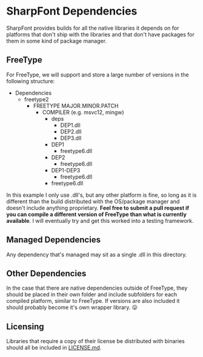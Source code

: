 SharpFont Dependencies
======================

SharpFont provides builds for all the native libraries it depends on for 
platforms that don't ship with the libraries and that don't have packages for
them in some kind of package manager.

## FreeType

For FreeType, we will support and store a large number of versions in the
following structure:

 - Dependencies
   - freetype2
     - FREETYPE MAJOR.MINOR.PATCH
       - COMPILER (e.g. msvc12, mingw)
         - deps
           - DEP1.dll
           - DEP2.dll
           - DEP3.dll
         - DEP1
           - freetype6.dll
         - DEP2
           - freetype6.dll
         - DEP1-DEP3
           - freetype6.dll
         - freetype6.dll

In this example I only use .dll's, but any other platform is fine, so long as
it is different than the build distributed with the OS/package manager
and doesn't include anything proprietary. **Feel free to submit a pull request
if you can compile a different version of FreeType than what is currently
available**. I will eventually try and get this worked into a testing
framework.

## Managed Dependencies

Any dependency that's managed may sit as a single .dll in this directory.

## Other Dependencies

In the case that there are native dependencies outside of FreeType, they
should be placed in their own folder and include subfolders for each compiled
platform, similar to FreeType. If versions are also included it should
probably become it's own wrapper library. :stuck_out_tongue:

## Licensing

Libraries that require a copy of their license be distributed with binaries
should all be included in [LICENSE.md][1].


[1]: https://github.com/Robmaister/SharpFont/blob/master/Dependencies/LICENSE.md
